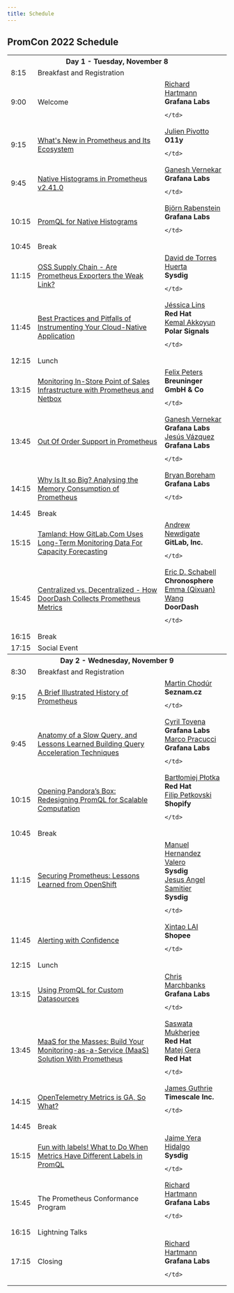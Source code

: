 ```yaml
---
title: Schedule
---
```


## PromCon 2022 Schedule

<table class="table schedule-table">
  <tr class="day">
    <th colspan="3">Day 1 - Tuesday, November 8</th>
  </tr>
  <tr class="break">
    <td>8:15</td>
    <td>Breakfast and Registration</td>
    <td></td>
  </tr>
   <tr class="talk">
    <td>9:00</td>
    <td>
      Welcome
    </td>
    <td>
      <a href="../speakers/richard-hartmann">Richard Hartmann</a>
      <br>
      <b>Grafana Labs</b>
      
    </td>
  </tr>
   <tr class="talk">
    <td>9:15</td>
    <td>
      <a href="../talks/whats-new-in-prometheus-and-its-">What's New in Prometheus and Its Ecosystem</a>
    </td>
    <td>
      <a href="../speakers/julien-pivotto">Julien Pivotto</a>
      <br>
      <b>O11y</b>
      
    </td>
  </tr>
   <tr class="talk">
    <td>9:45</td>
    <td>
      <a href="../talks/native-histograms-in-prometheus-">Native Histograms in Prometheus v2.41.0</a>
    </td>
    <td>
      <a href="../speakers/ganesh-vernekar">Ganesh Vernekar</a>
      <br>
      <b>Grafana Labs</b>
      
    </td>
  </tr>
   <tr class="talk">
    <td>10:15</td>
    <td>
      <a href="../talks/promql-for-native-histograms">PromQL for Native Histograms</a>
    </td>
    <td>
      <a href="../speakers/björn-rabenstein">Björn Rabenstein</a>
      <br>
      <b>Grafana Labs</b>
      
    </td>
  </tr>
  <tr class="break">
    <td>10:45</td>
    <td>Break</td>
    <td></td>
  </tr>
   <tr class="talk">
    <td>11:15</td>
    <td>
      <a href="../talks/oss-supply-chain---are-prometheu">OSS Supply Chain - Are Prometheus Exporters the Weak Link?</a>
    </td>
    <td>
      <a href="../speakers/david-de-torres-huerta">David de Torres Huerta</a>
      <br>
      <b>Sysdig</b>
      
    </td>
  </tr>
   <tr class="talk">
    <td>11:45</td>
    <td>
      <a href="../talks/best-practices-and-pitfalls-of-i">Best Practices and Pitfalls of Instrumenting Your Cloud-Native Application</a>
    </td>
    <td>
      <a href="../speakers/jéssica-lins">Jéssica Lins</a>
      <br>
      <b>Red Hat</b>
      <br/>
      <a href="../speakers/kemal-akkoyun">Kemal Akkoyun</a>
      <br>
      <b>Polar Signals</b>
      
    </td>
  </tr>
  <tr class="break">
    <td>12:15</td>
    <td>Lunch</td>
    <td></td>
  </tr>
   <tr class="talk">
    <td>13:15</td>
    <td>
      <a href="../talks/monitoring-in-store-point-of-sal">Monitoring In-Store Point of Sales Infrastructure with Prometheus and Netbox</a>
    </td>
    <td>
      <a href="../speakers/felix-peters">Felix Peters</a>
      <br>
      <b>Breuninger GmbH & Co</b>
      
    </td>
  </tr>
   <tr class="talk">
    <td>13:45</td>
    <td>
      <a href="../talks/out-of-order-support-in-promethe">Out Of Order Support in Prometheus</a>
    </td>
    <td>
      <a href="../speakers/ganesh-vernekar">Ganesh Vernekar</a>
      <br>
      <b>Grafana Labs</b>
      <br/>
      <a href="../speakers/jesús-vázquez">Jesús Vázquez</a>
      <br>
      <b>Grafana Labs</b>
      
    </td>
  </tr>
   <tr class="talk">
    <td>14:15</td>
    <td>
      <a href="../talks/why-is-it-so-big-analysing-the-m">Why Is It so Big? Analysing the Memory Consumption of Prometheus</a>
    </td>
    <td>
      <a href="../speakers/bryan-boreham">Bryan Boreham</a>
      <br>
      <b>Grafana Labs</b>
      
    </td>
  </tr>
  <tr class="break">
    <td>14:45</td>
    <td>Break</td>
    <td></td>
  </tr>
   <tr class="talk">
    <td>15:15</td>
    <td>
      <a href="../talks/tamland-how-gitlabcom-uses-long-">Tamland: How GitLab.Com Uses Long-Term Monitoring Data For Capacity Forecasting</a>
    </td>
    <td>
      <a href="../speakers/andrew-newdigate">Andrew Newdigate</a>
      <br>
      <b>GitLab, Inc.</b>
      
    </td>
  </tr>
   <tr class="talk">
    <td>15:45</td>
    <td>
      <a href="../talks/centralized-vs-decentralized---h">Centralized vs. Decentralized - How DoorDash Collects Prometheus Metrics</a>
    </td>
    <td>
      <a href="../speakers/eric-d-schabell">Eric D. Schabell</a>
      <br>
      <b>Chronosphere</b>
      <br/>
      <a href="../speakers/emma-(qixuan)-wang">Emma (Qixuan) Wang</a>
      <br>
      <b>DoorDash</b>
      
    </td>
  </tr>
  <tr class="break">
    <td>16:15</td>
    <td>Break</td>
    <td></td>
  </tr>
  <tr class="talk">
    <td>17:15</td>
    <td>Social Event</td>
    <td></td>
  </tr>
  <tr class="day">
    <th colspan="3">Day 2 - Wednesday, November 9</th>
  </tr>
  <tr class="break">
    <td>8:30</td>
    <td>Breakfast and Registration</td>
    <td></td>
  </tr>
   <tr class="talk">
    <td>9:15</td>
    <td>
      <a href="../talks/a-brief-illustrated-history-of-p">A Brief Illustrated History of Prometheus</a>
    </td>
    <td>
      <a href="../speakers/martin-chodúr">Martin Chodúr</a>
      <br>
      <b>Seznam.cz</b>
      
    </td>
  </tr>
   <tr class="talk">
    <td>9:45</td>
    <td>
      <a href="../talks/anatomy-of-a-slow-query-and-less">Anatomy of a Slow Query, and Lessons Learned Building Query Acceleration Techniques</a>
    </td>
    <td>
      <a href="../speakers/cyril-tovena">Cyril Tovena</a>
      <br>
      <b>Grafana Labs</b>
      <br/>
      <a href="../speakers/marco-pracucci">Marco Pracucci</a>
      <br>
      <b>Grafana Labs</b>
      
    </td>
  </tr>
   <tr class="talk">
    <td>10:15</td>
    <td>
      <a href="../talks/opening-pandoras-box-redesigning">Opening Pandora’s Box: Redesigning PromQL for Scalable Computation</a>
    </td>
    <td>
      <a href="../speakers/bartłomiej-płotka">Bartłomiej Płotka</a>
      <br>
      <b>Red Hat</b>
      <br/>
      <a href="../speakers/filip-petkovski">Filip Petkovski</a>
      <br>
      <b>Shopify</b>
      
    </td>
  </tr>
  <tr class="break">
    <td>10:45</td>
    <td>Break</td>
    <td></td>
  </tr>
   <tr class="talk">
    <td>11:15</td>
    <td>
      <a href="../talks/securing-prometheus-lessons-lear">Securing Prometheus: Lessons Learned from OpenShift</a>
    </td>
    <td>
      <a href="../speakers/manuel-hernandez-valero">Manuel Hernandez Valero</a>
      <br>
      <b>Sysdig</b>
      <br/>
      <a href="../speakers/jesus-angel-samitier">Jesus Angel Samitier</a>
      <br>
      <b>Sysdig</b>
      
    </td>
  </tr>
   <tr class="talk">
    <td>11:45</td>
    <td>
      <a href="../talks/alerting-with-confidence">Alerting with Confidence</a>
    </td>
    <td>
      <a href="../speakers/xintao-lai">Xintao LAI</a>
      <br>
      <b>Shopee</b>
      
    </td>
  </tr>
  <tr class="break">
    <td>12:15</td>
    <td>Lunch</td>
    <td></td>
  </tr>
   <tr class="talk">
    <td>13:15</td>
    <td>
      <a href="../talks/using-promql-for-custom-datasour">Using PromQL for Custom Datasources</a>
    </td>
    <td>
      <a href="../speakers/chris-marchbanks">Chris Marchbanks</a>
      <br>
      <b>Grafana Labs</b>
      
    </td>
  </tr>
   <tr class="talk">
    <td>13:45</td>
    <td>
      <a href="../talks/maas-for-the-masses-build-your-m">MaaS for the Masses: Build Your Monitoring-as-a-Service (MaaS) Solution With Prometheus</a>
    </td>
    <td>
      <a href="../speakers/saswata-mukherjee">Saswata Mukherjee</a>
      <br>
      <b>Red Hat</b>
      <br/>
      <a href="../speakers/matej-gera">Matej Gera</a>
      <br>
      <b>Red Hat</b>
      
    </td>
  </tr>
   <tr class="talk">
    <td>14:15</td>
    <td>
      <a href="../talks/opentelemetry-metrics-is-ga-so-w">OpenTelemetry Metrics is GA, So What?</a>
    </td>
    <td>
      <a href="../speakers/james-guthrie">James Guthrie</a>
      <br>
      <b>Timescale Inc.</b>
      
    </td>
  </tr>
  <tr class="break">
    <td>14:45</td>
    <td>Break</td>
    <td></td>
  </tr>
   <tr class="talk">
    <td>15:15</td>
    <td>
      <a href="../talks/fun-with-labels!-what-to-do-when">Fun with labels! What to Do When Metrics Have Different Labels in PromQL</a>
    </td>
    <td>
      <a href="../speakers/jaime-yera-hidalgo">Jaime Yera Hidalgo</a>
      <br>
      <b>Sysdig</b>
      
    </td>
  </tr>
   <tr class="talk">
    <td>15:45</td>
    <td>
      The Prometheus Conformance Program
    </td>
    <td>
      <a href="../speakers/richard-hartmann">Richard Hartmann</a>
      <br>
      <b>Grafana Labs</b>
      
    </td>
  </tr>
  <tr class="talk">
    <td>16:15</td>
    <td>Lightning Talks</td>
    <td></td>
  </tr>
   <tr class="talk">
    <td>17:15</td>
    <td>
      Closing
    </td>
    <td>
      <a href="../speakers/richard-hartmann">Richard Hartmann</a>
      <br>
      <b>Grafana Labs</b>
      
    </td>
  </tr>
</table>
